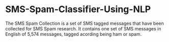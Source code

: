 # SMS-Spam-Classifier-Using-NLP
The SMS Spam Collection is a set of SMS tagged messages that have been collected for SMS Spam research. It contains one set of SMS messages in English of 5,574 messages, tagged acording being ham or spam. 
